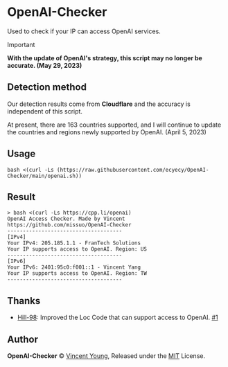 # OpenAI-Checker
Used to check if your IP can access OpenAI services.

> [!IMPORTANT]  
> **With the update of OpenAI's strategy, this script may no longer be accurate. (May 29, 2023)**

## Detection method
Our detection results come from **Cloudflare** and the accuracy is independent of this script.   

At present, there are 163 countries supported, and I will continue to update the countries and regions newly supported by OpenAI. (April 5, 2023)

## Usage
```shell
bash <(curl -Ls (https://raw.githubusercontent.com/ecyecy/OpenAI-Checker/main/openai.sh))
```
## Result
```
> bash <(curl -Ls https://cpp.li/openai)
OpenAI Access Checker. Made by Vincent
https://github.com/missuo/OpenAI-Checker
-------------------------------------
[IPv4]
Your IPv4: 205.185.1.1 - FranTech Solutions
Your IP supports access to OpenAI. Region: US
-------------------------------------
[IPv6]
Your IPv6: 2401:95c0:f001::1 - Vincent Yang
Your IP supports access to OpenAI. Region: TW
-------------------------------------
```
## Thanks
- [Hill-98](https://github.com/Hill-98): Improved the Loc Code that can support access to OpenAI. [#1](https://github.com/missuo/OpenAI-Checker/issues/1)

## Author
**OpenAI-Checker** © [Vincent Young](https://github.com/missuo), Released under the [MIT](./LICENSE) License.<br>
